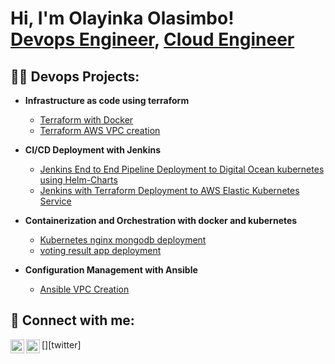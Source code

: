<h1>Hi, I'm Olayinka Olasimbo! <br/><a href="https://github.com/donwaikay">Devops Engineer</a>, <a href="https://www.linkedin.com/in/olayinkaolasimbo/">Cloud Engineer</a>

<h2>👨‍💻 Devops Projects:</h2>

- <b>Infrastructure as code using terraform</b>
  - [Terraform with Docker](https://github.com/donwaikay/terraform-docker)
  - [Terraform AWS VPC creation](https://github.com/donwaikay/terraform_aws_vpc_creation)
  
- <b>CI/CD Deployment with Jenkins</b>
  - [Jenkins End to End Pipeline Deployment to Digital Ocean kubernetes using Helm-Charts](https://github.com/donwaikay/jenkins-end-to-end-pipeline)
  - [Jenkins with Terraform Deployment to AWS Elastic Kubernetes Service ](https://github.com/donwaikay/realone-repo) 
  
- <b>Containerization and Orchestration with docker and kubernetes</b>
  - [Kubernetes nginx mongodb deployment](https://github.com/donwaikay/kubernetes_nginx_mongodb)
  - [voting result app deployment](https://github.com/donwaikay/voting_result_app_k8s.git)
  
- <b>Configuration Management with Ansible</b>
  - [Ansible VPC Creation](https://github.com/donwaikay/ansible-aws-vpc)
  
  

<h2> 🤳 Connect with me:</h2>

[<img align="left" alt="JoshMadakor | Twitter" width="22px" src="https://cdn.jsdelivr.net/npm/simple-icons@v3/icons/twitter.svg" />][twitter]
[<img align="left" alt="JoshMadakor | LinkedIn" width="22px" src="https://cdn.jsdelivr.net/npm/simple-icons@v3/icons/linkedin.svg" />][linkedin]

[linkedin]: https://linkedin.com/in/olayinkaolasimbo

<!--
**joshmadakor1/joshmadakor1** is a ✨ _special_ ✨ repository because its `README.md` (this file) appears on your GitHub profile.

Here are some ideas to get you started:

- 🔭 I’m currently working on ...
- 🌱 I’m currently learning ...
- 👯 I’m looking to collaborate on ...
- 🤔 I’m looking for help with ...
- 💬 Ask me about ...
- 📫 How to reach me: ...
- 😄 Pronouns: ...
- ⚡ Fun fact: ...
-->
